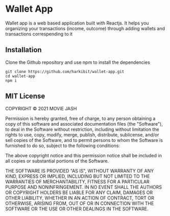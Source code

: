 # Wallet App

Wallet app is a web based application built with Reactjs. It helps you organizing your transactions (income, outcome) through adding wallets and transactions correspending to it

## Installation

Clone the Github repository and use npm to install the dependencies

```
git clone https://github.com/harkibit/wallet-app.git
cd wallet-app
npm i
```

## MIT License

COPYRIGHT © 2021 MOVIE JASH

Permission is hereby granted, free of charge, to any person obtaining a copy
of this software and associated documentation files (the "Software"), to deal
in the Software without restriction, including without limitation the rights
to use, copy, modify, merge, publish, distribute, sublicense, and/or sell
copies of the Software, and to permit persons to whom the Software is
furnished to do so, subject to the following conditions:

The above copyright notice and this permission notice shall be included in all
copies or substantial portions of the Software.

THE SOFTWARE IS PROVIDED "AS IS", WITHOUT WARRANTY OF ANY KIND, EXPRESS OR
IMPLIED, INCLUDING BUT NOT LIMITED TO THE WARRANTIES OF MERCHANTABILITY,
FITNESS FOR A PARTICULAR PURPOSE AND NONINFRINGEMENT. IN NO EVENT SHALL THE
AUTHORS OR COPYRIGHT HOLDERS BE LIABLE FOR ANY CLAIM, DAMAGES OR OTHER
LIABILITY, WHETHER IN AN ACTION OF CONTRACT, TORT OR OTHERWISE, ARISING FROM,
OUT OF OR IN CONNECTION WITH THE SOFTWARE OR THE USE OR OTHER DEALINGS IN THE
SOFTWARE.